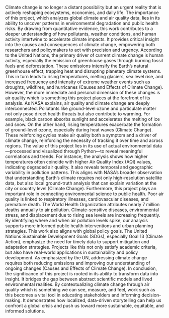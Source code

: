 Climate change is no longer a distant possibility but an urgent reality that is actively reshaping ecosystems, economies, and daily life. The importance of this project, which analyzes global climate and air quality data, lies in its ability to uncover patterns in environmental degradation and public health risks. By drawing from quantitative evidence, this work contributes to a deeper understanding of how pollutants, weather conditions, and human activity intertwine to accelerate climate impacts. It provides critical insight into the causes and consequences of climate change, empowering both researchers and policymakers to act with precision and urgency.
According to the United Nations, the primary driver of current climate change is human activity, especially the emission of greenhouse gases through burning fossil fuels and deforestation. These emissions intensify the Earth’s natural greenhouse effect, trapping heat and disrupting planetary climate systems. This in turn leads to rising temperatures, melting glaciers, sea level rise, and increased frequency and intensity of extreme weather events such as droughts, wildfires, and hurricanes (Causes and Effects of Climate Change). However, the more immediate and personal dimension of these changes is air quality which is something this project places at the forefront of its analysis.
As NASA explains, air quality and climate change are deeply interconnected. Pollutants like ground-level ozone and particulate matter not only pose direct health threats but also contribute to warming. For example, black carbon absorbs sunlight and accelerates the melting of ice and snow. On the other hand, rising temperatures exacerbate the formation of ground-level ozone, especially during heat waves (Climate Change). These reinforcing cycles make air quality both a symptom and a driver of climate change, reinforcing the necessity of tracking it over time and across regions.
The value of this project lies in its use of actual environmental data—processed and visualized through Python—to reveal meaningful correlations and trends. For instance, the analysis shows how higher temperatures often coincide with higher Air Quality Index (AQI) values, indicating degraded air quality. It also reveals temporal and geographic variability in pollution patterns. This aligns with NASA’s broader observation that understanding Earth’s climate requires not only high-resolution satellite data, but also local ground-truth analysis that can explain variation at the city or country level (Climate Change).
Furthermore, this project plays an important role in connecting environmental science to public health. Poor air quality is linked to respiratory illnesses, cardiovascular diseases, and premature death. The World Health Organization attributes nearly 7 million deaths annually to air pollution. Climate-sensitive diseases, environmental stress, and displacement due to rising sea levels are increasing frequently. By identifying where and when air pollution levels spike, our analysis supports more informed public health interventions and urban planning strategies.
This work also aligns with global policy goals. The United Nations Sustainable Development Goals (SDGs), especially Goal 13 (Climate Action), emphasize the need for timely data to support mitigation and adaptation strategies. Projects like this not only satisfy academic criteria, but also have real-world applications in sustainability and policy development. As emphasized by the UN, addressing climate change requires both reducing emissions and improving our understanding of ongoing changes (Causes and Effects of Climate Change).
In conclusion, the significance of this project is rooted in its ability to transform data into insight. It bridges the gap between abstract scientific models and lived environmental realities. By contextualizing climate change through air quality which is something we can see, measure, and feel, work such as this becomes a vital tool in educating stakeholders and informing decision-making. It demonstrates how localized, data-driven storytelling can help us confront a global crisis and push us toward more sustainable, equitable, and informed solutions.
 
